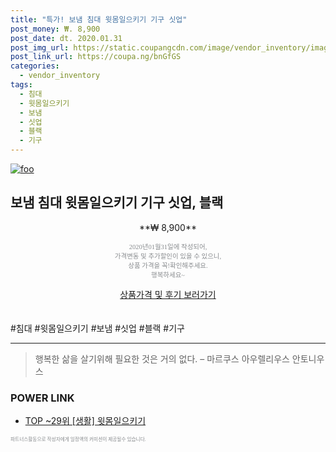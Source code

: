 ```yaml
--- 
title: "특가! 보냄 침대 윗몸일으키기 기구 싯업" 
post_money: ₩. 8,900 
post_date: dt. 2020.01.31 
post_img_url: https://static.coupangcdn.com/image/vendor_inventory/images/2018/07/09/16/8/013c996b-138b-44e1-85ec-7afe46c43d3f.jpg 
post_link_url: https://coupa.ng/bnGfGS 
categories: 
  - vendor_inventory 
tags: 
  - 침대 
  - 윗몸일으키기 
  - 보냄 
  - 싯업 
  - 블랙 
  - 기구 
--- 
```

[![foo](https://static.coupangcdn.com/image/vendor_inventory/images/2018/07/09/16/8/013c996b-138b-44e1-85ec-7afe46c43d3f.jpg)](https://coupa.ng/bnGfGS) 

## 보냄 침대 윗몸일으키기 기구 싯업, 블랙 
<p style="text-align: center;">**₩ 8,900**</p> 
<p style="text-align: center;"><span style="color: #898c8f; font-family: Georgia,Times,serif; font-size: 0.75em;">2020년01월31일에 작성되어, <br>가격변동 및 추가할인이 있을 수 있으니,<br> 상품 가격을 꼭!확인해주세요.<br>행복하세요~</span> 
</p>	 
<div markdown="0" style="text-align: center;"><a href="https://coupa.ng/bnGfGS" class="btn btn--success">상품가격 및 후기 보러가기</a></div> 
<br><br> 
  #침대 #윗몸일으키기 #보냄 #싯업 #블랙 #기구 
<hr> 

> 행복한 삶을 살기위해 필요한 것은 거의 없다. – 마르쿠스 아우렐리우스 안토니우스 


### POWER LINK

* <a href="https://blog.naver.com/an0733/221790886718" target="_blank"> TOP ~29위 [생활] 윗몸일으키기</a>

<span style="color: #898c8f; font-family: Georgia,Times,serif; font-size: 0.55em;">파트너스활동으로 작성자에게 일정액의 커미션이 제공될수 있습니다.</span> 
